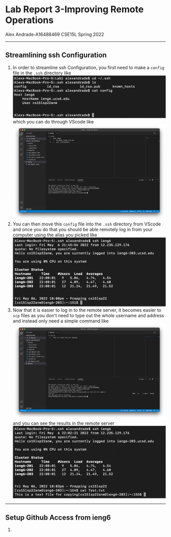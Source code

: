 # Lab Report 3-Improving Remote Operations
Alex Andrade-A16488469
CSE15L
Spring 2022

---

## Streamlining ssh Configuration

1. In order to streamline ssh Configuration, you first need to make a `config` file in the `.ssh` directory like ![this](Screenshots/ConfigPic.png) which you can do through VScode like ![this](Screenshots/ConfigEdit.png)
2. You can then move this `config` file into the `.ssh` directory from VScode and once you do that you should be able remotely log in from your computer using the alias you picked like ![this](Screenshots/SSHLog.png)
3. Now that it is easier to log in to the remote server, it becomes easier to `scp` files as you don't need to type out the whole username and address and instead only need a simple command like ![this](Screenshots/SCPCopy.png) and you can see the results in the remote server ![here](Screenshots/SCPSuccess.png)

---

## Setup Github Access from ieng6
1. 